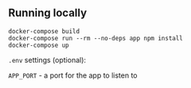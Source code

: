 ## Running locally

```
docker-compose build
docker-compose run --rm --no-deps app npm install
docker-compose up
```

`.env` settings (optional):

`APP_PORT` - a port for the app to listen to<br>
